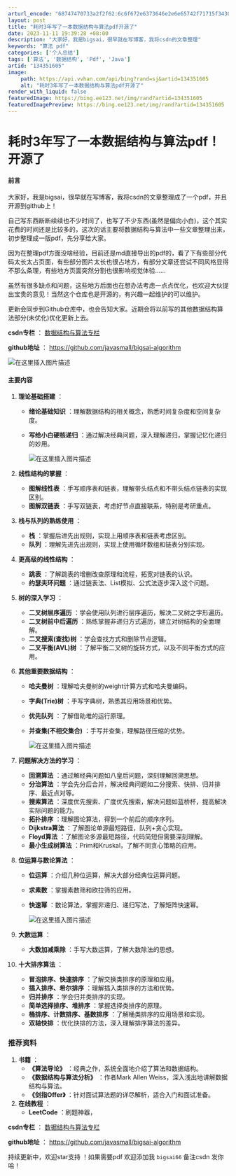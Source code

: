 ```yaml
---
arturl_encode: "68747470733a2f2f62:6c6f672e6373646e2e6e65742f71715f34303639333137312f:61727469636c652f64657461696c732f313334333531363035"
layout: post
title: "耗时3年写了一本数据结构与算法pdf开源了"
date: 2023-11-11 19:39:28 +08:00
description: "大家好，我是bigsai，很早就在写博客，我将csdn的文章整理"
keywords: "算法 pdf"
categories: ['个人总结']
tags: ['算法', '数据结构', 'Pdf', 'Java']
artid: "134351605"
image:
    path: https://api.vvhan.com/api/bing?rand=sj&artid=134351605
    alt: "耗时3年写了一本数据结构与算法pdf开源了"
render_with_liquid: false
featuredImage: https://bing.ee123.net/img/rand?artid=134351605
featuredImagePreview: https://bing.ee123.net/img/rand?artid=134351605
---
```


# 耗时3年写了一本数据结构与算法pdf！开源了

#### 前言

大家好，我是bigsai，很早就在写博客，我将csdn的文章整理成了一个pdf，并且开源到github上！

自己写东西断断续续也不少时间了，也写了不少东西(虽然是偏向小白)，这个其实花费的时间还是比较多的，这次的话主要将数据结构与算法中一些文章整理出来，初步整理成一版pdf，先分享给大家。

因为在整理pdf方面没啥经验，目前还是md直接导出的pdf的，看了下有些部分代码太长太占页面，有些部分图片太长也很占地方，有部分文章还尝试不同风格显得不那么条理，有些地方页面突然分割也很影响视觉体验……

虽然有很多缺点和问题，这些地方后面也在想办法考虑一点点优化，也欢迎大伙提出宝贵的意见！当然这个仓库也是开源的，有兴趣一起维护的可以维护。

更新会同步到Github仓库中，也会告知大家。近期会将以前写的其他数据结构算法部分(未优化)优化更新上去。

**csdn专栏**
：
[数据结构与算法专栏](https://blog.csdn.net/qq_40693171/category_9294156.html?spm=1001.2014.3001.5482)

**github地址**
：
<https://github.com/javasmall/bigsai-algorithm>

![在这里插入图片描述](https://i-blog.csdnimg.cn/blog_migrate/010f446557c23f70f20482d2d818b461.png)

#### 主要内容

1. **理论基础搭建**
   ：

   * **绪论基础知识**
     ：理解数据结构的相关概念，熟悉时间复杂度和空间复杂度。
   * **写给小白硬核递归**
     ：通过解决经典问题，深入理解递归，掌握记忆化递归的妙用。
       
     ![在这里插入图片描述](https://i-blog.csdnimg.cn/blog_migrate/4f00a7812bba439ee14b9e7c1f97a304.png)
2. **线性结构的掌握**
   ：

   * **图解线性表**
     ：手写顺序表和链表，理解带头结点和不带头结点链表的实现区别。
   * **图解双链表**
     ：手写双链表，考虑好节点直接联系，特别是考研重点。
3. **栈与队列的熟练使用**
   ：

   * **栈**
     ：掌握后进先出规则，实现上用顺序表和链表考虑区别。
   * **队列**
     ：理解先进先出规则，实现上使用循环数组和链表分别实现。
4. **更高级的线性结构**
   ：

   * **跳表**
     ：了解跳表的增删改查原理和流程，拓宽对链表的认识。
   * **约瑟夫环问题**
     ：通过链表法、List模拟、公式法逐步深入这个问题。
5. **树的深入学习**
   ：

   * **二叉树层序遍历**
     ：学会使用队列进行层序遍历，解决二叉树之字形遍历。
   * **二叉树前中后遍历**
     ：熟练掌握非递归方式遍历，建立对树结构的全面理解。
   * **二叉搜索(查找)树**
     ：学会查找方式和删除节点逻辑。
   * **二叉平衡(AVL)树**
     ：了解平衡二叉树的旋转方式，以及不同平衡方式的应用。
6. **其他重要数据结构**
   ：

   * **哈夫曼树**
     ：理解哈夫曼树的weight计算方式和哈夫曼编码。
   * **字典(Trie)树**
     ：手写字典树，熟悉其应用场景和优势。
   * **优先队列**
     ：了解借助堆的运行原理。
   * **并查集(不相交集合)**
     ：手写并查集，理解路径压缩的优势。
       
     ![在这里插入图片描述](https://i-blog.csdnimg.cn/blog_migrate/88ac774faa8f860cfdc4b17c9e9936a2.png)
7. **问题解决方法的学习**
   ：

   * **回溯算法**
     ：通过解经典问题如八皇后问题，深刻理解回溯思想。
   * **分治算法**
     ：学会先分后合并，解决经典问题如二分搜索、快排、归并排序、最近点对等。
   * **搜索算法**
     ：深度优先搜索、广度优先搜索，解决问题如蓝桥杯，提高解决实际问题的能力。
   * **拓扑排序**
     ：理解图论算法，得到一个前后的顺序序列。
   * **Dijkstra算法**
     ：了解图论单源最短路径，队列+贪心实现。
   * **Floyd算法**
     ：了解图论多源最短路径，代码简短但需要深刻理解。
   * **最小生成树算法**
     ：Prim和Kruskal，了解不同贪心策略的应用。
8. **位运算与数论算法**
   ：

   * **位运算**
     ：介绍几种位运算，解决大部分经典位运算问题。
   * **求素数**
     ：掌握素数筛和欧拉筛的应用。
   * **快速幂**
     ：数论算法，掌握非递归、递归写法，了解矩阵快速幂。
       
     ![在这里插入图片描述](https://i-blog.csdnimg.cn/blog_migrate/e09681d81d56f3213e862d2ccc680a45.png)
9. **大数运算**
   ：

   * **大数加减乘除**
     ：手写大数运算，了解大数除法的思想。
10. **十大排序算法**
    ：

    * **冒泡排序、快速排序**
      ：了解交换类排序的原理和应用。
    * **插入排序、希尔排序**
      ：理解插入类排序的方法和优势。
    * **归并排序**
      ：学会归并类排序的实现。
    * **简单选择排序、堆排序**
      ：掌握选择类排序的原理。
    * **桶排序、计数排序、基数排序**
      ：了解桶类排序的应用场景和实现。
    * **双轴快排**
      ：优化快排的方法，深入理解排序算法的差异。

### 推荐资料

1. **书籍**
   ：
   * **《算法导论》**
     ：经典之作，系统全面地介绍了算法和数据结构。
   * **《数据结构与算法分析》**
     ：作者Mark Allen Weiss，深入浅出地讲解数据结构与算法。
   * **《剑指Offer》**
     ：针对面试算法题的详尽解析，适合入门和面试准备。
2. **在线教程**
   ：
   * **LeetCode**
     ：刷题神器，

**csdn专栏**
：
[数据结构与算法专栏](https://blog.csdn.net/qq_40693171/category_9294156.html?spm=1001.2014.3001.5482)

**github地址**
：
<https://github.com/javasmall/bigsai-algorithm>

持续更新中，欢迎star支持 ！如果需要pdf 欢迎添加我
`bigsai66`
备注csdn 发你哈！